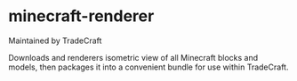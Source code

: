 # minecraft-renderer
Maintained by TradeCraft

Downloads and renderers isometric view of all Minecraft blocks and models, then packages it into a convenient bundle for use within TradeCraft.
